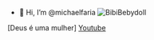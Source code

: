 - 👋 Hi, I’m @michaelfaria
  ![BibiBebydoll](https://images.app.goo.gl/HHDAGpVwGHHz9Xif8)

[Deus é uma mulher]  [Youtube](https://youtu.be/RQTgJRwMdKQ)


